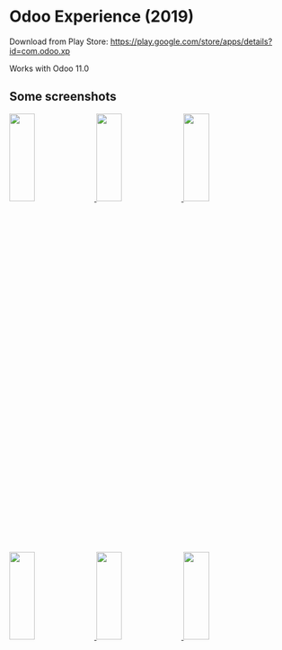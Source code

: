 Odoo Experience (2019)
======================

Download from Play Store: https://play.google.com/store/apps/details?id=com.odoo.xp

Works with Odoo 11.0

Some screenshots
----------------

<a href="https://marked.js.org">
  <img width="30%" height="20%" src="https://user-images.githubusercontent.com/12744972/66641583-a742b000-ec38-11e9-8a10-ceb579b24577.png"/>
  <img width="30%" height="20%" src="https://user-images.githubusercontent.com/12744972/66641766-ff79b200-ec38-11e9-8725-c4f123f6b586.png"/>
  <img width="30%" height="20%" src="https://user-images.githubusercontent.com/12744972/66641775-056f9300-ec39-11e9-8e25-9b1f9d6d9967.png"/>
  <img width="30%" height="20%" src="https://user-images.githubusercontent.com/12744972/66641792-0c96a100-ec39-11e9-890d-e4d9fcd50281.png"/>
  <img width="30%" height="20%" src="https://user-images.githubusercontent.com/12744972/66641781-07395680-ec39-11e9-9878-ce15fd6f0288.png"/>
  <img width="30%" height="20%" src="https://user-images.githubusercontent.com/12744972/66641799-0e606480-ec39-11e9-9dbb-b404478c8572.png"/>
</a>
